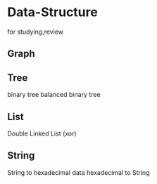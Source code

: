 # Data-Structure
for studying,review

Graph
-------------------------------------------
Tree
-------------------------------------------
  binary tree
  balanced binary tree

List
-------------------------------------------
  Double Linked List (xor)

String
-------------------------------------------
  String to hexadecimal data
  hexadecimal to String
